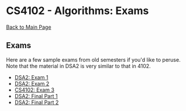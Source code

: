 CS4102 - Algorithms: Exams
===============================

[Back to Main Page](../readme.html)

<a name="introduction"></a>Exams
--------------------------------------- 

Here are a few sample exams from old semesters if you'd like to peruse. Note that the material in DSA2 is very similar to that in 4102.

- [DSA2: Exam 1](./exam1.pdf)
- [DSA2: Exam 2](./exam2_Spring2020.pdf)
- [CS4102: Exam 3](./exam3.pdf)
- [DSA2: Final Part 1](./FinalExam_Part1.pdf)
- [DSA2: Final Part 2](./FinalExam_Part2.pdf)
